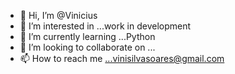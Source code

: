 - 👋 Hi, I’m @Vinicius
- 👀 I’m interested in ...work in development
- 🌱 I’m currently learning ...Python
- 💞️ I’m looking to collaborate on ...
- 📫 How to reach me ...vinisilvasoares@gmail.com

<!---
Val4kar/Val4kar is a ✨ special ✨ repository because its `README.md` (this file) appears on your GitHub profile.
You can click the Preview link to take a look at your changes.
--->
